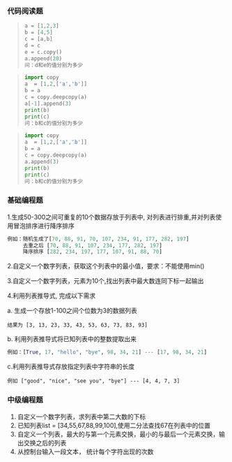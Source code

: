 ### 代码阅读题

> ```Python
> a = [1,2,3]
> b = [4,5]
> c = [a,b]
> d = c
> e = c.copy()
> a.append(20)
> 问：d和e的值分别为多少
> ```

> ```Python
> import copy
> a  = [1,2,['a','b']]
> b = a
> c = copy.deepcopy(a)
> a[-1].append(3)
> print(b)
> print(c)
> 问：b和c的值分别为多少
> ```

> ```Python
> import copy
> a  = [1,2,['a','b']]
> b = a
> c = copy.deepcopy(a)
> a.append(3)
> print(b)
> print(c)
> 问：b和c的值分别为多少
> ```

### 基础编程题

1.生成50-300之间可重复的10个数据存放于列表中, 对列表进行排重,并对列表使用冒泡排序进行降序排序

```python
例如：随机生成了[70, 88, 91, 70, 107, 234, 91, 177, 282, 197]
	 去重之后 [70, 88, 91, 107, 234, 177, 282, 197]
  	 降序排序 [282, 234, 197, 177, 107, 91, 88, 70]
```

2.自定义一个数字列表，获取这个列表中的最小值，要求：不能使用min()

3.自定义一个数字列表，元素为10个,找出列表中最大数连同下标一起输出

4.利用列表推导式, 完成以下需求

a. 生成一个存放1-100之间个位数为3的数据列表

```
结果为 [3, 13, 23, 33, 43, 53, 63, 73, 83, 93]
```

b. 利用列表推导式将已知列表中的整数提取出来

```python
例如：[True, 17, "hello", "bye", 98, 34, 21] --- [17, 98, 34, 21]
```

c.利用列表推导式存放指定列表中字符串的长度

```
例如 ["good", "nice", "see you", "bye"] --- [4, 4, 7, 3]
```

### 中级编程题

1. 自定义一个数字列表，求列表中第二大数的下标
2. 已知列表list = [34,55,67,88,99,100],使用二分法查找67在列表中的位置
3. 自定义一个列表，最大的与第一个元素交换，最小的与最后一个元素交换，输出交换之后的列表
4. 从控制台输入一段文本， 统计每个字符出现的次数
